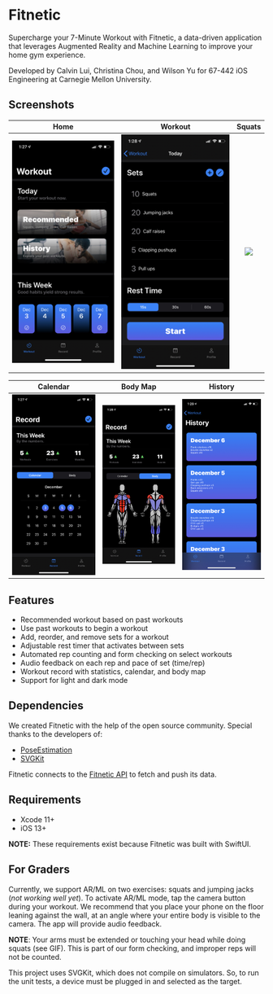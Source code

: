 # Fitnetic
Supercharge your 7-Minute Workout with Fitnetic, a data-driven application that leverages Augmented Reality and Machine Learning to improve your home gym experience.

Developed by Calvin Lui, Christina Chou, and Wilson Yu for 67-442 iOS Engineering at Carnegie Mellon University.

## Screenshots
| Home | Workout | Squats |
| :----: | :----: | :----: |
| <img src="Screenshots/fitneticHome.jpeg"> | <img src="Screenshots/fitneticWorkout.jpeg"> | <img src="Screenshots/fitneticSquats.gif" width="1125"> |

| Calendar | Body Map | History |
| :----: | :----: | :----: |
| <img src="Screenshots/fitneticCalendar.jpeg"> | <img src="Screenshots/fitneticBodymap.jpeg"> | <img src="Screenshots/fitneticHistory.jpeg"> |

## Features
- Recommended workout based on past workouts
- Use past workouts to begin a workout
- Add, reorder, and remove sets for a workout
- Adjustable rest timer that activates between sets
- Automated rep counting and form checking on select workouts
- Audio feedback on each rep and pace of set (time/rep)
- Workout record with statistics, calendar, and body map
- Support for light and dark mode

## Dependencies
We created Fitnetic with the help of the open source community. Special thanks to the developers of:
- [PoseEstimation](https://github.com/tucan9389/PoseEstimation-CoreML)
- [SVGKit](https://github.com/SVGKit/SVGKit)

Fitnetic connects to the [Fitnetic API](https://github.com/wiyu98/fitnetic-api) to fetch and push its data.

## Requirements
- Xcode 11+
- iOS 13+

**NOTE:** These requirements exist because Fitnetic was built with SwiftUI.

## For Graders
Currently, we support AR/ML on two exercises: squats and jumping jacks (*not working well yet*). To activate AR/ML mode, tap the camera button during your workout. We recommend that you place your phone on the floor leaning against the wall, at an angle where your entire body is visible to the camera. The app will provide audio feedback.

**NOTE**: Your arms must be extended or touching your head while doing squats (see GIF). This is part of our form checking, and improper reps will not be counted.

This project uses SVGKit, which does not compile on simulators. So, to run the unit tests, a device must be plugged in and selected as the target.
